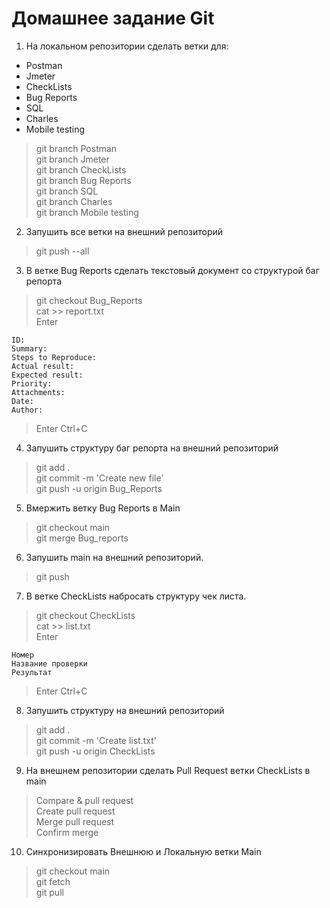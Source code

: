# Домашнее задание Git
1. На локальном репозитории сделать ветки для:
- Postman
- Jmeter
- CheckLists
- Bug Reports
- SQL
- Charles
- Mobile testing

> git branch Postman <br/>
> git branch Jmeter <br/>
> git branch CheckLists <br/>
> git branch Bug Reports <br/>
> git branch SQL <br/>
> git branch Charles <br/>
> git branch Mobile testing

2. Запушить все ветки на внешний репозиторий
> git push --all

3. В ветке Bug Reports сделать текстовый документ со структурой баг репорта
> git checkout Bug_Reports <br/>
> cat >> report.txt <br/>
> Enter

    ID:
    Summary:
    Steps to Reproduce:
    Actual result:
    Expected result:
    Priority:
    Attachments:
    Date:
    Author:

> Enter
> Ctrl+C

4. Запушить структуру баг репорта на внешний репозиторий
> git add . <br/>
> git commit -m 'Create new file' <br/>
> git push -u origin Bug_Reports

5. Вмержить ветку Bug Reports в Main
> git checkout main <br/>
> git merge Bug_reports

6. Запушить main на внешний репозиторий.
> git push

7. В ветке CheckLists набросать структуру чек листа.
> git checkout CheckLists <br/>
> cat >> list.txt <br/>
> Enter

    Номер
    Название проверки
    Результат

> Enter
> Ctrl+C

8. Запушить структуру на внешний репозиторий
> git add . <br/>
> git commit -m 'Create list.txt' <br/>
> git push -u origin CheckLists

9. На внешнем репозитории сделать Pull Request ветки CheckLists в main
> Compare & pull request <br/>
> Create pull request <br/>
> Merge pull request <br/>
> Confirm merge

10. Синхронизировать Внешнюю и Локальную ветки Main
> git checkout main <br/>
> git fetch <br/>
> git pull
